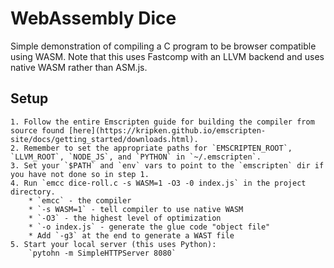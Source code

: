 # WebAssembly Dice
Simple demonstration of compiling a C program to be browser compatible using WASM.
Note that this uses Fastcomp with an LLVM backend and uses native WASM rather than ASM.js.

## Setup
    1. Follow the entire Emscripten guide for building the compiler from source found [here](https://kripken.github.io/emscripten-site/docs/getting_started/downloads.html).
    2. Remember to set the appropriate paths for `EMSCRIPTEN_ROOT`, `LLVM_ROOT`, `NODE_JS`, and `PYTHON` in `~/.emscripten`.
    3. Set your `$PATH` and `env` vars to point to the `emscripten` dir if you have not done so in step 1.
    4. Run `emcc dice-roll.c -s WASM=1 -O3 -0 index.js` in the project directory.
        * `emcc` - the compiler
        * `-s WASM=1` - tell compiler to use native WASM
        * `-O3` - the highest level of optimization
        * `-o index.js` - generate the glue code "object file"
        * Add `-g3` at the end to generate a WAST file
    5. Start your local server (this uses Python):
        `pytohn -m SimpleHTTPServer 8080`
